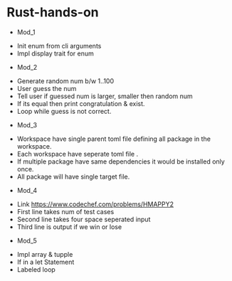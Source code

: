 # Rust-hands-on
- Mod_1
* Init enum from cli arguments
* Impl display trait for enum

- Mod_2
* Generate random num b/w 1..100
* User guess the num
* Tell user if guessed num is larger, smaller then   random num
* If its equal then print congratulation & exist.
* Loop while guess is not correct.

- Mod_3
* Workspace have single parent toml file defining all package in the workspace.
* Each workspace have seperate toml file .
* If multiple package have same dependencies it would be installed only once.
* All package will have single target file.

- Mod_4
* Link https://www.codechef.com/problems/HMAPPY2
* First line takes num of test cases
* Second line takes four space seperated input
* Third line is output if we win or lose

- Mod_5
* Impl array & tupple
* If in a let Statement
* Labeled loop
